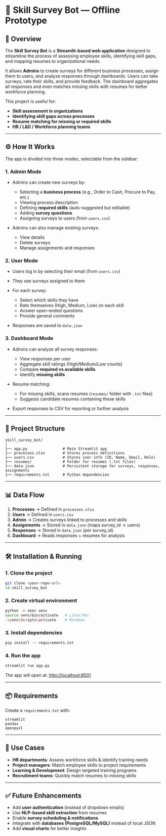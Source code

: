 # 🧭 Skill Survey Bot — Offline Prototype

## 📌 Overview

The **Skill Survey Bot** is a **Streamlit-based web application** designed to streamline the process of assessing employee skills, identifying skill gaps, and mapping resumes to organizational needs.

It allows **Admins** to create surveys for different business processes, assign them to users, and analyze responses through dashboards. Users can take surveys, rate their skills, and provide feedback. The dashboard aggregates all responses and even matches missing skills with resumes for better workforce planning.

This project is useful for:

- **Skill assessment in organizations**
- **Identifying skill gaps across processes**
- **Resume matching for missing or required skills**
- **HR / L\&D / Workforce planning teams**

---

## ⚙️ How It Works

The app is divided into three modes, selectable from the sidebar:

### 1. **Admin Mode**

- Admins can create new surveys by:

  - Selecting a **business process** (e.g., Order to Cash, Procure to Pay, etc.)
  - Viewing process description
  - Defining **required skills** (auto-suggested but editable)
  - Adding **survey questions**
  - Assigning surveys to users (from `users.csv`)

- Admins can also manage existing surveys:

  - View details
  - Delete surveys
  - Manage assignments and responses

### 2. **User Mode**

- Users log in by selecting their email (from `users.csv`)
- They see surveys assigned to them
- For each survey:

  - Select which skills they have
  - Rate themselves (High, Medium, Low) on each skill
  - Answer open-ended questions
  - Provide general comments

- Responses are saved to `data.json`

### 3. **Dashboard Mode**

- Admins can analyze all survey responses:

  - View responses per user
  - Aggregate skill ratings (High/Medium/Low counts)
  - Compare **required vs available skills**
  - Identify **missing skills**

- Resume matching:

  - For missing skills, scans resumes (`resumes/` folder with `.txt` files)
  - Suggests candidate resumes containing those skills

- Export responses to CSV for reporting or further analysis

---

## 📂 Project Structure

```
skill_survey_bot/
│
├── app.py                # Main Streamlit app
├── processes.xlsx        # Stores process definitions
├── users.csv             # Stores user info (ID, Name, Email, Role)
├── resumes/              # Folder for resumes (.txt files)
├── data.json             # Persistent storage for surveys, responses, assignments
├── requirements.txt      # Python dependencies
```

---

## 📊 Data Flow

1. **Processes** → Defined in `processes.xlsx`
2. **Users** → Defined in `users.csv`
3. **Admin** → Creates surveys linked to processes and skills
4. **Assignments** → Stored in `data.json` (maps survey_id → users)
5. **Responses** → Stored in `data.json` (per survey_id)
6. **Dashboard** → Reads responses + resumes for analysis

---

## 🛠️ Installation & Running

### 1. Clone the project

```bash
git clone <your-repo-url>
cd skill_survey_bot
```

### 2. Create virtual environment

```bash
python -m venv venv
source venv/bin/activate   # Linux/Mac
.\venv\Scripts\activate    # Windows
```

### 3. Install dependencies

```bash
pip install -r requirements.txt
```

### 4. Run the app

```bash
streamlit run app.py
```

The app will open at: [http://localhost:8501](http://localhost:8501)

---

## 📦 Requirements

Create a `requirements.txt` with:

```
streamlit
pandas
openpyxl
```

---

## 🚀 Use Cases

- **HR departments**: Assess workforce skills & identify training needs
- **Project managers**: Match employee skills to project requirements
- **Learning & Development**: Design targeted training programs
- **Recruitment teams**: Quickly match resumes to missing skills

---

## ✅ Future Enhancements

- Add **user authentication** (instead of dropdown emails)
- Use **NLP-based skill extraction** from resumes
- Enable **survey scheduling & notifications**
- Integrate with **databases (PostgreSQL/MySQL)** instead of local JSON
- Add **visual charts** for better insights
